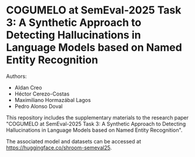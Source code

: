 # COGUMELO at SemEval-2025 Task 3: A Synthetic Approach to Detecting Hallucinations in Language Models based on Named Entity Recognition

Authors:
- Aldan Creo
- Héctor Cerezo-Costas
- Maximiliano Hormazábal Lagos
- Pedro Alonso Doval

This repository includes the supplementary materials to the research paper "COGUMELO at SemEval-2025 Task 3: A Synthetic Approach to Detecting Hallucinations in Language Models based on Named Entity Recognition".

The associated model and datasets can be accessed at https://huggingface.co/shroom-semeval25.